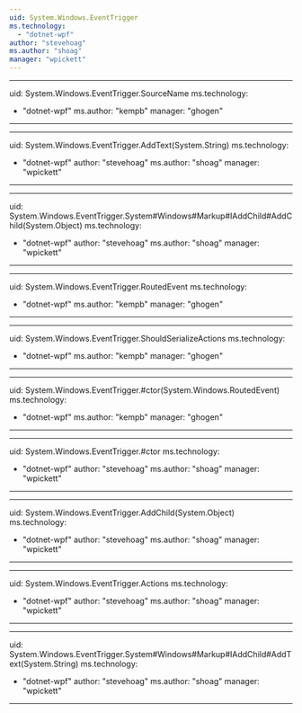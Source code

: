 ```yaml
---
uid: System.Windows.EventTrigger
ms.technology: 
  - "dotnet-wpf"
author: "stevehoag"
ms.author: "shoag"
manager: "wpickett"
---
```


---
uid: System.Windows.EventTrigger.SourceName
ms.technology: 
  - "dotnet-wpf"
ms.author: "kempb"
manager: "ghogen"
---

---
uid: System.Windows.EventTrigger.AddText(System.String)
ms.technology: 
  - "dotnet-wpf"
author: "stevehoag"
ms.author: "shoag"
manager: "wpickett"
---

---
uid: System.Windows.EventTrigger.System#Windows#Markup#IAddChild#AddChild(System.Object)
ms.technology: 
  - "dotnet-wpf"
author: "stevehoag"
ms.author: "shoag"
manager: "wpickett"
---

---
uid: System.Windows.EventTrigger.RoutedEvent
ms.technology: 
  - "dotnet-wpf"
ms.author: "kempb"
manager: "ghogen"
---

---
uid: System.Windows.EventTrigger.ShouldSerializeActions
ms.technology: 
  - "dotnet-wpf"
ms.author: "kempb"
manager: "ghogen"
---

---
uid: System.Windows.EventTrigger.#ctor(System.Windows.RoutedEvent)
ms.technology: 
  - "dotnet-wpf"
ms.author: "kempb"
manager: "ghogen"
---

---
uid: System.Windows.EventTrigger.#ctor
ms.technology: 
  - "dotnet-wpf"
author: "stevehoag"
ms.author: "shoag"
manager: "wpickett"
---

---
uid: System.Windows.EventTrigger.AddChild(System.Object)
ms.technology: 
  - "dotnet-wpf"
author: "stevehoag"
ms.author: "shoag"
manager: "wpickett"
---

---
uid: System.Windows.EventTrigger.Actions
ms.technology: 
  - "dotnet-wpf"
author: "stevehoag"
ms.author: "shoag"
manager: "wpickett"
---

---
uid: System.Windows.EventTrigger.System#Windows#Markup#IAddChild#AddText(System.String)
ms.technology: 
  - "dotnet-wpf"
author: "stevehoag"
ms.author: "shoag"
manager: "wpickett"
---
